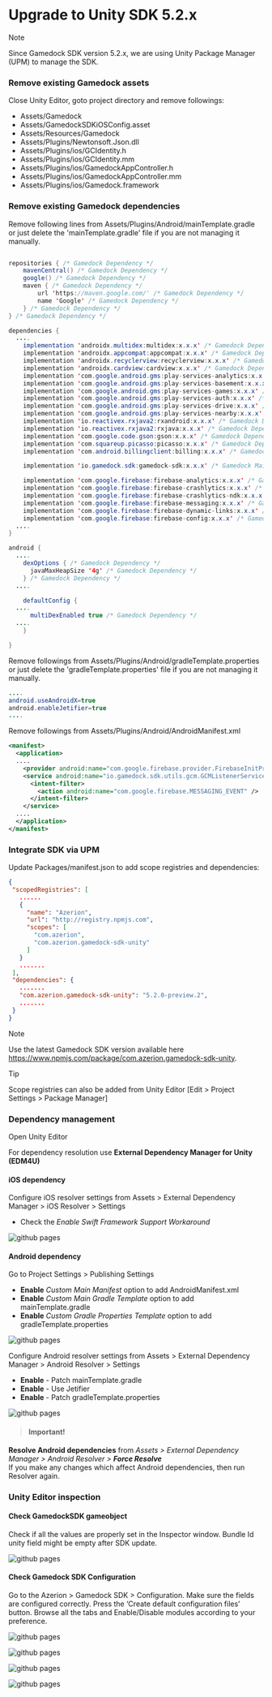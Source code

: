 # Upgrade to Unity SDK 5.2.x

> [!NOTE]
> Since Gamedock SDK version 5.2.x, we are using Unity Package Manager (UPM) to manage the SDK.

### Remove existing Gamedock assets

Close Unity Editor, goto project directory and remove followings:

* Assets/Gamedock
* Assets/GamedockSDKiOSConfig.asset
* Assets/Resources/Gamedock
* Assets/Plugins/Newtonsoft.Json.dll
* Assets/Plugins/ios/GCIdentity.h
* Assets/Plugins/ios/GCIdentity.mm
* Assets/Plugins/ios/GamedockAppController.h
* Assets/Plugins/ios/GamedockAppController.mm
* Assets/Plugins/ios/Gamedock.framework

### Remove existing Gamedock dependencies
Remove following lines from Assets/Plugins/Android/mainTemplate.gradle or just delete the 'mainTemplate.gradle' file if you are not managing it manually.  
~~~java

repositories { /* Gamedock Dependency */
	mavenCentral() /* Gamedock Dependency */
	google() /* Gamedock Dependency */
	maven { /* Gamedock Dependency */
		url 'https://maven.google.com/' /* Gamedock Dependency */
		name 'Google' /* Gamedock Dependency */
	} /* Gamedock Dependency */
} /* Gamedock Dependency */

dependencies {
  ....
    implementation 'androidx.multidex:multidex:x.x.x' /* Gamedock Dependency */
    implementation 'androidx.appcompat:appcompat:x.x.x' /* Gamedock Dependency */
    implementation 'androidx.recyclerview:recyclerview:x.x.x' /* Gamedock Dependency */
    implementation 'androidx.cardview:cardview:x.x.x' /* Gamedock Dependency */
    implementation 'com.google.android.gms:play-services-analytics:x.x.x' /* Gamedock Dependency */
    implementation 'com.google.android.gms:play-services-basement:x.x.x' /* Gamedock Dependency */
    implementation 'com.google.android.gms:play-services-games:x.x.x' /* Gamedock Dependency */
    implementation 'com.google.android.gms:play-services-auth:x.x.x' /* Gamedock Dependency */
    implementation 'com.google.android.gms:play-services-drive:x.x.x' /* Gamedock Dependency */
    implementation 'com.google.android.gms:play-services-nearby:x.x.x' /* Gamedock Dependency */
    implementation 'io.reactivex.rxjava2:rxandroid:x.x.x' /* Gamedock Dependency */
    implementation 'io.reactivex.rxjava2:rxjava:x.x.x' /* Gamedock Dependency */
    implementation 'com.google.code.gson:gson:x.x.x' /* Gamedock Dependency */
    implementation 'com.squareup.picasso:picasso:x.x.x' /* Gamedock Dependency */
    implementation 'com.android.billingclient:billing:x.x.x' /* Gamedock Dependency */

    implementation 'io.gamedock.sdk:gamedock-sdk:x.x.x' /* Gamedock Main Module */

    implementation 'com.google.firebase:firebase-analytics:x.x.x' /* Gamedock Firebase */
    implementation 'com.google.firebase:firebase-crashlytics:x.x.x' /* Gamedock Firebase */
    implementation 'com.google.firebase:firebase-crashlytics-ndk:x.x.x' /* Gamedock Firebase */
    implementation 'com.google.firebase:firebase-messaging:x.x.x' /* Gamedock Firebase */
    implementation 'com.google.firebase:firebase-dynamic-links:x.x.x' /* Gamedock Firebase */
    implementation 'com.google.firebase:firebase-config:x.x.x' /* Gamedock Firebase */
  ....
}  

android {	
  ....
    dexOptions { /* Gamedock Dependency */
      javaMaxHeapSize '4g' /* Gamedock Dependency */
    } /* Gamedock Dependency */
  ....

    defaultConfig {
  ....    
      multiDexEnabled true /* Gamedock Dependency */
  ....
    }

}
~~~

Remove followings from Assets/Plugins/Android/gradleTemplate.properties or just delete the 'gradleTemplate.properties' file if you are not managing it manually.
~~~java
....
android.useAndroidX=true
android.enableJetifier=true
....
~~~

Remove followings from Assets/Plugins/Android/AndroidManifest.xml
~~~xml
<manifest>
  <application>
  ....
    <provider android:name="com.google.firebase.provider.FirebaseInitProvider" android:authorities="${applicationId}.firebaseinitprovider" tools:node="remove" />
    <service android:name="io.gamedock.sdk.utils.gcm.GCMListenerService" android:exported="false">
      <intent-filter>
        <action android:name="com.google.firebase.MESSAGING_EVENT" />
      </intent-filter>
    </service>
  ....
  </application>
</manifest>
~~~

### Integrate SDK via UPM

Update Packages/manifest.json to add scope registries and dependencies:

~~~json
{
 "scopedRegistries": [
   ......
   {
     "name": "Azerion",
     "url": "http://registry.npmjs.com",
     "scopes": [
       "com.azerion",
       "com.azerion.gamedock-sdk-unity"
     ]
   }
   .......
 ],
 "dependencies": {
   .......
   "com.azerion.gamedock-sdk-unity": "5.2.0-preview.2",
   .......
 }
}
~~~

> [!NOTE]
> Use the latest Gamedock SDK version available here https://www.npmjs.com/package/com.azerion.gamedock-sdk-unity.

> [!TIP]
> Scope registries can also be added from Unity Editor [Edit > Project Settings > Package Manager]

### Dependency management
Open Unity Editor

For dependency resolution use **External Dependency Manager for Unity (EDM4U)**

#### iOS dependency
Configure iOS resolver settings from Assets > External Dependency Manager > iOS Resolver > Settings 
* Check the *Enable Swift Framework Support Workaround* 

![github pages](_images/upgradeUnitySDK/upgradeUnitySDK6.png)

#### Android dependency
Go to Project Settings > Publishing Settings 
* **Enable** *Custom Main Manifest* option to add AndroidManifest.xml 
* **Enable** *Custom Main Gradle Template* option to add mainTemplate.gradle 
* **Enable** *Custom Gradle Properties Template* option to add gradleTemplate.properties

![github pages](_images/upgradeUnitySDK/upgradeUnitySDK8.png)

Configure Android resolver settings from Assets > External Dependency Manager > Android Resolver > Settings 
* **Enable** - Patch mainTemplate.gradle
* **Enable** - Use Jetifier
* **Enable** - Patch gradleTemplate.properties

![github pages](_images/upgradeUnitySDK/upgradeUnitySDK7.png)

> #### Important! <br>
  **Resolve Android dependencies** from *Assets > External Dependency Manager > Android Resolver > **Force Resolve*** <br>
  If you make any changes which affect Android dependencies, then run Resolver again.

### Unity Editor inspection

#### Check GamedockSDK gameobject
Check if all the values are properly set in the Inspector window. Bundle Id unity field might be empty after SDK update.

![github pages](_images/upgradeUnitySDK/upgradeUnitySDK1.png)


#### Check Gamedock SDK Configuration
Go to the Azerion > Gamedock SDK > Configuration. Make sure the fields are configured correctly. Press the ‘Create default configuration files’ button. Browse all the tabs and Enable/Disable modules according to your preference.

![github pages](_images/upgradeUnitySDK/upgradeUnitySDK2.png)

![github pages](_images/upgradeUnitySDK/upgradeUnitySDK3.png)

![github pages](_images/upgradeUnitySDK/upgradeUnitySDK4.png)

![github pages](_images/upgradeUnitySDK/upgradeUnitySDK5.png)
